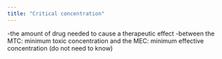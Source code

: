 ```yaml
---
title: "Critical concentration"
---
```

-the amount of drug needed to cause a therapeutic effect
-between the MTC: minimum toxic concentration and the MEC: minimum effective concentration (do not need to know)

